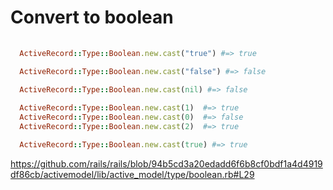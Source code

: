 # Convert to boolean 

```ruby
  
  ActiveRecord::Type::Boolean.new.cast("true") #=> true

  ActiveRecord::Type::Boolean.new.cast("false") #=> false

  ActiveRecord::Type::Boolean.new.cast(nil) #=> false
  
  ActiveRecord::Type::Boolean.new.cast(1)  #=> true
  ActiveRecord::Type::Boolean.new.cast(0)  #=> false
  ActiveRecord::Type::Boolean.new.cast(2)  #=> true

  ActiveRecord::Type::Boolean.new.cast(true) #=> true
```

https://github.com/rails/rails/blob/94b5cd3a20edadd6f6b8cf0bdf1a4d4919df86cb/activemodel/lib/active_model/type/boolean.rb#L29